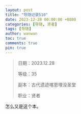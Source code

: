 ```yaml
---
layout: post
title: "导随记录510"
date: 2023-12-28 00:00:00 +0800
categories: [导随, 贤者]
tags: [导随]
author: wanwan
toc: true
comments: true
pin: true
---
```

> 日期：2023.12.28
>
> 等级：35
>
> 副本：古代遗迹喀恩埋没圣堂
>
> 职业：贤者

怎么又是这个本。